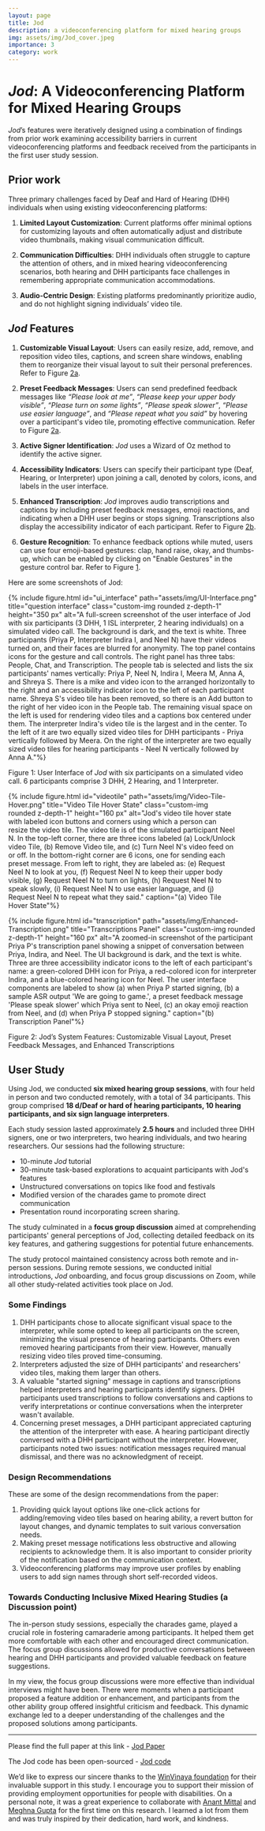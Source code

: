 ```yaml
---
layout: page
title: Jod
description: a videoconferencing platform for mixed hearing groups
img: assets/img/Jod_cover.jpeg
importance: 3
category: work
---
```


# <i>Jod</i>: A Videoconferencing Platform for Mixed Hearing Groups
<i>Jod</i>’s features were iteratively designed using a combination of findings from prior work examining accessibility barriers in current videoconferencing platforms and feedback received from the participants in the first user study session. 

## Prior work
Three primary challenges faced by Deaf and Hard of Hearing (DHH) individuals when using existing videoconferencing platforms:

1. **Limited Layout Customization**: Current platforms offer minimal options for customizing layouts and often automatically adjust and distribute video thumbnails, making visual communication difficult.

2. **Communication Difficulties**: DHH individuals often struggle to capture the attention of others, and in mixed hearing videoconferencing scenarios, both hearing and DHH participants face challenges in remembering appropriate communication accommodations.

3. **Audio-Centric Design**: Existing platforms predominantly prioritize audio, and do not highlight signing individuals’ video tile.

## <i>Jod</i> Features
1. **Customizable Visual Layout**: Users can easily resize, add, remove, and reposition video tiles, captions, and screen share windows, enabling them to reorganize their visual layout to suit their personal preferences. Refer to Figure <a href="#videotile">2a</a>.

2. **Preset Feedback Messages**: Users can send predefined feedback messages like <i>“Please look at me”</i>, <i>“Please keep your upper body visible”</i>, <i>“Please turn on some lights”</i>, <i>“Please speak slower”</i>, <i>“Please use easier language”</i>, and <i>“Please repeat what you said”</i> by hovering over a participant's video tile, promoting effective communication. Refer to Figure <a href="#videotile">2a</a>.

3. **Active Signer Identification**: <i>Jod</i> uses a Wizard of Oz method to identify the active signer.

4. **Accessibility Indicators**: Users can specify their participant type (Deaf, Hearing, or Interpreter) upon joining a call, denoted by colors, icons, and labels in the user interface.

5. **Enhanced Transcription**: <i>Jod</i> improves audio transcriptions and captions by including preset feedback messages, emoji reactions, and indicating when a DHH user begins or stops signing. Transcriptions also display the accessibility indicator of each participant. Refer to Figure <a href="#transcription">2b</a>.

6. **Gesture Recognition**: To enhance feedback options while muted, users can use four emoji-based gestures: clap, hand raise, okay, and thumbs-up, which can be enabled by clicking on "Enable Gestures" in the gesture control bar. Refer to Figure <a href="#ui_interface">1</a>.

Here are some screenshots of Jod: 

<div class="row">

<div class="col-sm mt-3 mt-md-0 d-flex justify-content-center">

{% include figure.html id="ui_interface" path="assets/img/UI-Interface.png" title="question interface" class="custom-img rounded z-depth-1" height="350 px" alt="A full-screen screenshot of the user interface of Jod with six participants (3 DHH, 1 ISL interpreter, 2 hearing individuals) on a simulated video call. The background is dark, and the text is white. Three participants (Priya P, Interpreter Indira I, and Neel N) have their videos turned on, and their faces are blurred for anonymity. The top panel contains icons for the gesture and call controls. The right panel has three tabs: People, Chat, and Transcription. The people tab is selected and lists the six participants' names vertically: Priya P, Neel N, Indira I, Meera M, Anna A, and Shreya S. There is a mike and video icon to the arranged horizontally to the right and an accessibility indicator icon to the left of each participant name. Shreya S's video tile has been removed, so there is an Add button to the right of her video icon in the People tab. The remaining visual space on the left is used for rendering video tiles and a captions box centered under them. The interpreter Indira's video tile is the largest and in the center. To the left of it are two equally sized video tiles for DHH participants -  Priya vertically followed by Meera. On the right of the interpreter are two equally sized video tiles for hearing participants -  Neel N vertically followed by Anna A."%}
</div>
</div>
<div class="caption">
Figure 1: User Interface of <i>Jod</i> with six participants on a simulated video call. 6 participants comprise 3 DHH, 2 Hearing, and 1 Interpreter.
</div>

<div class="row d-flex justify-content-center">

<div class="col-sm-5 mt-3 mt-md-0 " style="margin-right: 40px;">

{% include figure.html id="videotile" path="assets/img/Video-Tile-Hover.png" title="Video Tile Hover State" class="custom-img rounded z-depth-1" height="160 px" alt="Jod's video tile hover state with labeled icon buttons and corners using which a person can resize the video tile. The video tile is of the simulated participant Neel N. In the top-left corner, there are three icons labeled (a) Lock/Unlock video Tile, (b) Remove Video tile, and (c) Turn Neel N's video feed on or off. In the bottom-right corner are 6 icons, one for sending each preset message. From left to right, they are labeled as: (e) Request Neel N to look at you, (f) Request Neel N to keep their upper body visible, (g) Request Neel N to turn on lights, (h) Request Neel N to speak slowly, (i) Request Neel N to use easier language, and (j) Request Neel N to repeat what they said." caption="(a) Video Tile Hover State"%}

</div>

<div class="col-sm-3 mt-3 mt-md-0">

{% include figure.html id="transcription" path="assets/img/Enhanced-Transcription.png" title="Transcriptions Panel" class="custom-img rounded z-depth-1" height="160 px" alt="A zoomed-in screenshot of the participant Priya P's transcription panel showing a snippet of conversation between Priya, Indira, and Neel. The UI background is dark, and the text is white. Three are three accessibility indicator icons to the left of each participant's name: a green-colored DHH icon for Priya, a red-colored icon for interpreter Indira, and a blue-colored hearing icon for Neel. The user interface components are labeled to show (a) when Priya P started signing, (b) a sample ASR output 'We are going to game.', a preset feedback message 'Please speak slower' which Priya sent to Neel, (c) an okay emoji reaction from Neel, and (d) when Priya P stopped signing." caption="(b) Transcription Panel"%}

</div>

</div>

<div class="caption">
Figure 2: Jod’s System Features: Customizable Visual Layout, Preset Feedback Messages, and Enhanced Transcriptions
</div>

## User Study 
Using Jod, we conducted **six mixed hearing group sessions**, with four held in person and two conducted remotely, with a total of 34 participants. This group comprised **18 d/Deaf or hard of hearing participants, 10 hearing participants, and six sign language interpreters**.

Each study session lasted approximately **2.5 hours** and included three DHH signers, one or two interpreters, two hearing individuals, and two hearing researchers. Our sessions had the following structure:
<ul>
<li>10-minute <i>Jod</i> tutorial</li>
<li>30-minute task-based explorations to acquaint participants with Jod's features</li>
<li>Unstructured conversations on topics like food and festivals</li>
<li>Modified version of the charades game to promote direct communication</li>
<li>Presentation round incorporating screen sharing.</li>
</ul>

The study culminated in a **focus group discussion** aimed at comprehending participants' general perceptions of Jod, collecting detailed feedback on its key features, and gathering suggestions for potential future enhancements.

The study protocol maintained consistency across both remote and in-person sessions. During remote sessions, we conducted initial introductions, <i>Jod</i> onboarding, and focus group discussions on Zoom, while all other study-related activities took place on Jod.

### Some Findings
<ol>
<li> DHH participants chose to allocate significant visual space to the interpreter, while some opted to keep all participants on the screen, minimizing the visual presence of hearing participants. Others even removed hearing participants from their view. However, manually resizing video tiles proved time-consuming. </li>

<li> Interpreters adjusted the size of DHH participants' and researchers' video tiles, making them larger than others. </li>

<li> A valuable "started signing" message in captions and transcriptions helped interpreters and hearing participants identify signers. DHH participants used transcriptions to follow conversations and captions to verify interpretations or continue conversations when the interpreter wasn't available. </li>

<li> Concerning preset messages, a DHH participant appreciated capturing the attention of the interpreter with ease. A hearing participant directly conversed with a DHH participant without the interpreter. However, participants noted two issues: notification messages required manual dismissal, and there was no acknowledgment of receipt. </li>
</ol>

### Design Recommendations
These are some of the design recommendations from the paper:
<ol>
  <li>Providing quick layout options like one-click actions for adding/removing video tiles based on hearing ability, a revert button for layout changes, and dynamic templates to suit various conversation needs.</li>
  <li>Making preset message notifications less obstructive and allowing recipients to acknowledge them. It is also important to consider priority of the notification based on the communication context.</li>
  <li>Videoconferencing platforms may improve user profiles by enabling users to add sign names through short self-recorded videos.</li>
</ol>

### Towards Conducting Inclusive Mixed Hearing Studies (a Discussion point)
The in-person study sessions, especially the charades game, played a crucial role in fostering camaraderie among participants. It helped them get more comfortable with each other and encouraged direct communication. The focus group discussions allowed for productive conversations between hearing and DHH participants and provided valuable feedback on feature suggestions. 

In my view, the focus group discussions were more effective than individual interviews might have been. There were moments when a participant proposed a feature addition or enhancement, and participants from the other ability group offered insightful criticism and feedback. This dynamic exchange led to a deeper understanding of the challenges and the proposed solutions among participants.

<hr/>

<p>Please find the full paper at this link - <a href="/assets/pdf/assets23_5.pdf">Jod Paper</a></p>
The Jod code has been open-sourced - <a href="https://github.com/microsoft/Accessible-Connect">Jod code</a>

We’d like to express our sincere thanks to the [WinVinaya foundation](https://winvinayafoundation.org/) for their invaluable support in this study. I encourage you to support their mission of providing employment opportunities for people with disabilities. On a personal note, it was a great experience to collaborate with [Anant Mittal](https://anantmittal.github.io/#/) and [Meghna Gupta](https://gupta-meghna64.github.io/) for the first time on this research. I learned a lot from them and was truly inspired by their dedication, hard work, and kindness.

